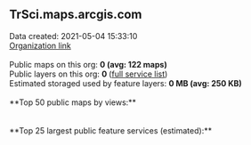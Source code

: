 <h2>TrSci.maps.arcgis.com</h2> Data created: 2021-05-04 15:33:10 <br /><a target='new' href='https://TrSci.maps.arcgis.com'>Organization link</a><br /><br />Public maps on this org: <b>0 (avg: 122 maps)</b><br />Public layers on this org: <b>0 </b>(<a target='new' href='https://services.arcgis.com/Ho8bm7cQ8Rq8P8oP/ArcGIS/rest/services'>full service list</a>)<br />Estimated storaged used by feature layers: <b>0 MB (avg: 250 KB)</b><br /><br />**Top 50 public maps by views:**<br /><br /><br />**Top 25 largest public feature services (estimated):**<br />